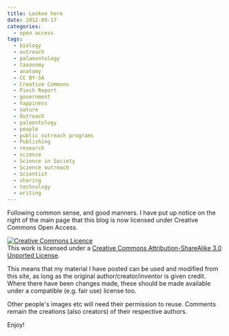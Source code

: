 ```yaml
---
title: Lookee here
date: 2012-09-17
categories:
  - open access
tags:
  - biology
  - outreach
  - palaeontology
  - taxonomy
  - anatomy
  - CC BY-SA
  - Creative Commons
  - Finch Report
  - government
  - happiness
  - nature
  - Outreach
  - paleontology
  - people
  - public outreach programs
  - Publishing
  - research
  - science
  - Science in Society
  - Science outreach
  - Scientist
  - sharing
  - technology
  - writing
---
```


Following common sense, and good manners. I have put up notice on the
right of the main page that this blog is now licensed under Creative
Commons Open Access.

[![Creative Commons
Licence](%7B%7B%20site.baseurl%20%7D%7D/assets/88x31.png)](http://creativecommons.org/licenses/by-sa/3.0/deed.en_GB)  
This work is licensed under a [Creative Commons
Attribution-ShareAlike 3.0 Unported
License](http://creativecommons.org/licenses/by-sa/3.0/deed.en_GB).

This means that my material I have posted can be used and modified from
this site, as long as the original author/creator/inventor is given
credit. Where there have been changes made, these should be made
available under a compatible (e.g. fair use) license too.

Other people's images etc will need their permission to reuse. Comments
remain the creations (also creators) of their respective authors.

Enjoy!

